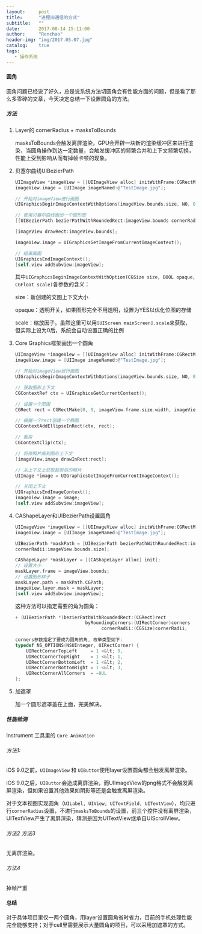 ```yaml
---
layout:     post
title:      "进程间通信的方式"
subtitle:   ""
date:       2017-08-14 15:11:00
author:     "Renchao"
header-img: "img/2017.05.07.jpg"
catalog:    true
tags: 
   - 操作系统
---
```


#### 圆角

圆角问题已经说了好久，总是说系统方法切圆角会有性能方面的问题，但是看了那么多零碎的文章，今天决定总结一下设置圆角的方法。

##### 方法

1. Layer的 cornerRadius + masksToBounds

   masksToBounds会触发离屏渲染，GPU会开辟一块新的渲染缓冲区来进行渲染，当圆角操作到达一定数量，会触发缓冲区的频繁合并和上下文频繁切换，性能上受到影响从而有掉帧卡顿的现象。

2. 贝塞尔曲线UIBezierPath

   ```objective-c
   UIImageView *imageView = [[UIImageView alloc] initWithFrame:CGRectMake(100, 100, 100, 100)];
   imageView.image = [UIImage imageNamed:@"TestImage.jpg"];
   
   // 开始对imageView进行画图
   UIGraphicsBeginImageContextWithOptions(imageView.bounds.size, NO, 0.0);
   
   // 使用贝塞尔曲线画出一个圆形图
   [[UIBezierPath bezierPathWithRoundedRect:imageView.bounds cornerRadius:imageView.frame.size.width] addClip];
   
   [imageView drawRect:imageView.bounds];
   
   imageView.image = UIGraphicsGetImageFromCurrentImageContext();
   
   // 结束画图
   UIGraphicsEndImageContext();
   [self.view addSubview:imageView];
   ```

   其中`UIGraphicsBeginImageContextWithOption(CGSize size, BOOL opaque, CGFloat scale)`各参数的含义：

   size：新创建的文图上下文大小

   opaque：透明开关，如果图形完全不用透明，设置为YES以优化位图的存储

   scale：缩放因子。虽然这里可以用`[UIScreen mainScreen].scale`来获取，但实际上设为0后，系统会自动设置正确的比例

3. Core Graphics框架画出一个圆角

   ```objective-c
   UIImageView *imageView = [[UIImageView alloc] initWithFrame:CGRectMake(100, 200, 100, 100)];
   imageView.image = [UIImage imageNamed:@"TestImage.jpg"];
   
   // 开始对imageView进行画图
   UIGraphicsBeginImageContextWithOptions(imageView.bounds.size, NO, 0.0);
   
   // 获取图形上下文
   CGContextRef ctx = UIGraphicsGetCurrentContext();
   
   // 设置一个范围
   CGRect rect = CGRectMake(0, 0, imageView.frame.size.width, imageView.frame.size.height);
   
   // 根据一个rect创建一个椭圆
   CGContextAddEllipseInRect(ctx, rect);
   
   // 裁剪
   CGContextClip(ctx);
   
   // 将原照片画到图形上下文
   [imageView.image drawInRect:rect];
   
   // 从上下文上获取裁剪后的照片
   UIImage *image = UIGraphicsGetImageFromCurrentImageContext();
   
   // 关闭上下文
   UIGraphicsEndImageContext();
   imageView.image = image;
   [self.view addSubview:imageView];
   ```

4. CAShapeLayer和UIBezierPath设置圆角

   ```objective-c
   UIImageView *imageView = [[UIImageView alloc] initWithFrame:CGRectMake(100, 200, 100, 100)];
   imageView.image = [UIImage imageNamed:@"TestImage.jpg"];
   
   UIBezierPath *maskPath = [UIBezierPath bezierPathWithRoundedRect:imageView.bounds byRoundingCorners:UIRectCornerAllCorners
   cornerRadii:imageView.bounds.size];
   
   CAShapeLayer *maskLayer = [[CAShapeLayer alloc] init];
   // 设置大小
   maskLayer.frame = imageView.bounds;
   // 设置图形样子
   maskLayer.path = maskPath.CGPath;
   imageView.layer.mask = maskLayer;
   [self.view addSubview:imageView];
   ```

   这种方法可以指定需要的角为圆角：

   ```objective-c
   + (UIBezierPath *)bezierPathWithRoundedRect:(CGRect)rect
                             byRoundingCorners:(UIRectCorner)corners
                                   cornerRadii:(CGSize)cornerRadii;
                                   
   corners参数指定了要成为圆角的角, 枚举类型如下:
   typedef NS_OPTIONS(NSUInteger, UIRectCorner) {
       UIRectCornerTopLeft     = 1 <&lt; 0,
       UIRectCornerTopRight    = 1 <&lt; 1,
       UIRectCornerBottomLeft  = 1 <&lt; 2,
       UIRectCornerBottomRight = 1 <&lt; 3,
       UIRectCornerAllCorners  = ~0UL
   };
   ```

5. 加遮罩

   加一个圆形遮罩盖在上面，完美解决。

##### 性能检测

Instrument 工具里的 `Core Animation`

###### 方法1:

iOS 9.0之前，`UIImageView` 和 `UIButton`使用layer设置圆角都会触发离屏渲染。

iOS 9.0之后，`UIButton`会造成离屏渲染，而UIImageView的png格式不会触发离屏渲染，但如果设置其他效果如阴影等还是会触发离屏渲染。

对于文本视图实现圆角（`UILabel, UIView, UITextField, UITextView`），均只进行`cornerRadius`设置，不进行`masksToBounds`的设置，前三个控件没有离屏渲染，UITextView产生了离屏渲染，猜测是因为UITextView继承自UIScrollView。

###### 方法2 方法3

无离屏渲染。

###### 方法4

掉帧严重

#### 总结

对于具体项目里仅一两个圆角，用layer设置圆角省时省力，目前的手机处理性能完全能够支持；对于cell里需要展示大量圆角的项目，可以采用加遮罩的方式。





